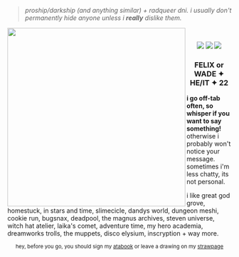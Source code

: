 > <i>proship/darkship (and anything similar) + radqueer dni. i usually don't permanently hide anyone unless i <b>really</b> dislike them.</i>
<img src="https://file.garden/Z3y8p4kSxSo_bbsX/small%20dog.gif" align="left" style="width: 400px;">
<br>
<p align="center">
<img src="https://64.media.tumblr.com/293e73d2691c6639ca5445b6d4c7f08a/8c49db604b0f3002-bb/s100x200/23dd62ea4afc62e3a47b5017e8416c721d1b40e3.png"> <img src="https://file.garden/Z3y8p4kSxSo_bbsX/silly%20online.png">
<img src="https://file.garden/Z3y8p4kSxSo_bbsX/not%20immune.png"</p>
<h3 align="center">FELIX or WADE ✦ HE/IT ✦ 22</h3>
<p><b>i go off-tab often, so whisper if you want to say something!</b> otherwise i probably won't notice your message. sometimes i'm less chatty, its not personal.</p>
<p>i like great god grove, homestuck, in stars and time, slimecicle, dandys world, dungeon meshi, cookie run, bugsnax, deadpool, the magnus archives, steven universe, witch hat atelier, laika's comet, adventure time, my hero academia, dreamworks trolls, the muppets, disco elysium, inscryption + way more.</p>

<p align="center"><sub>hey, before you go, you should sign my <a href="https://inspekta.atabook.org/">atabook</a> or leave a drawing on my <a href="https://funny.straw.page/">strawpage</a></sub></p>
